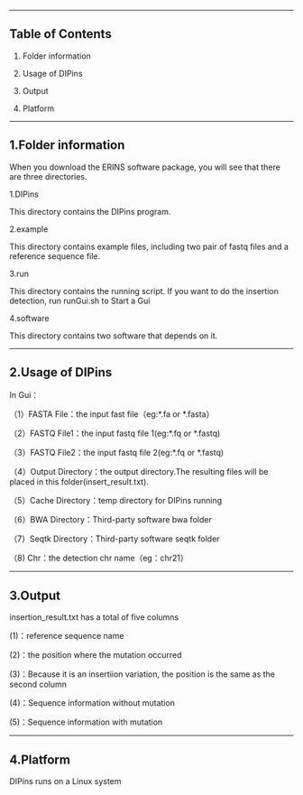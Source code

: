--------------------------------------------------------------------------------
Table of Contents
--------------------------------------------------------------------------------

  1. Folder information

  2. Usage of DIPins

  3. Output
  
  4. Platform
  
  
--------------------------------------------------------------------------------
1.Folder information
--------------------------------------------------------------------------------
When you download the ERINS software package, you will see that there are three directories.

1.DIPins

This directory contains the DIPins program.

2.example

This directory contains example files, including two pair of fastq files and a reference sequence file.

3.run

This directory contains the running script. If you want to do the insertion detection, run runGui.sh to Start a Gui

4.software

This directory contains two software that depends on it.



--------------------------------------------------------------------------------
2.Usage of DIPins
--------------------------------------------------------------------------------
In Gui：

（1）FASTA File：the input fast file（eg:*.fa or *.fasta）

（2）FASTQ File1：the input fastq  file 1(eg:*.fq or *.fastq)

（3）FASTQ File2：the input fastq  file 2(eg:*.fq or *.fastq)

（4）Output Directory：the output directory.The resulting files will be placed in this folder(insert_result.txt).

（5）Cache Directory：temp directory for DIPins running

（6）BWA Directory：Third-party software bwa folder

（7）Seqtk Directory：Third-party software seqtk folder

（8) Chr：the detection chr name（eg：chr21）



--------------------------------------------------------------------------------
3.Output
--------------------------------------------------------------------------------
insertion_result.txt has a total of five columns

(1)：reference sequence name

(2)：the position where the mutation occurred

(3)：Because it is an insertiion variation, the position is the same as the second column

(4)：Sequence information without mutation

(5)：Sequence information with mutation



--------------------------------------------------------------------------------
4.Platform
--------------------------------------------------------------------------------
DIPins runs on a Linux system

